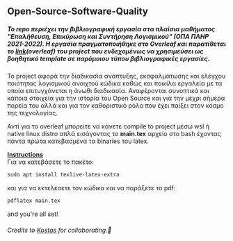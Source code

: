 ## Open-Source-Software-Quality
##### Το repo περιέχει την βιβλιογραφική εργασία στα πλαίσια μαθήματος "Επαλήθευση, Επικύρωση και Συντήρηση Λογισμικού" (ΟΠΑ ΠΛΗΡ 2021-2022). Η εργασία πραγματοποιήθηκε στο Οverleaf και παρατίθεται το [link](https://www.overleaf.com/read/rzggxpkrhbbs)(overleaf) του project που ενδεχομένως να χρησιμεύσει ως βοηθητικό template σε παρόμοιου τύπου βιβλιογραφικές εργασίες.
 To project αφορά την διαδικασία ανάπτυξης, εκσφαλμάτωσης και ελέγχου ποιότητας λογισμικού ανοιχτού κώδικα καθώς και ποικίλα εργαλεία με τα οποία επιτυγχάνεται η άνωθι διαδικασία. Αναφέρονται συνοπτικά και κάποια στοιχεία για την ιστορία του Οpen Source και για την μέχρι σήμερα πορεία του αλλά και για τον καθοριστικό ρόλο που έχει παίξει στον κόσμο της τεχνολογίας.

Αντί για το overleaf μπορείτε να κάνετε compile to project μέσω wsl ή native linux distro απλά εισάγοντας το **main.tex** αρχείο στο bash έχοντας πάντα πρώτα κατεβασμένα τα binaries του latex.

**<u>Instructions</u>**  
Για να κατεβάσετε το πακέτο:
```bash
sudo apt install texlive-latex-extra
```
και για να εκτελέσετε τον κώδικα και να παράξετε το pdf:
```bash
pdflatex main.tex
```
and you're all set!
###### Credits to [Kostas](https://github.com/KonstantinosVasilopoulos) for collaborating.:100:
